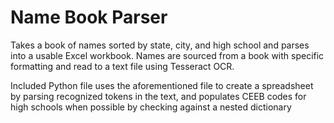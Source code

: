 # Name Book Parser

Takes a book of names sorted by state, city, and high school and parses into a usable Excel workbook.
Names are sourced from a book with specific formatting and read to a text file using Tesseract OCR.

Included Python file uses the aforementioned file to create a spreadsheet by parsing recognized tokens in the text,
and populates CEEB codes for high schools when possible by checking against a nested dictionary
